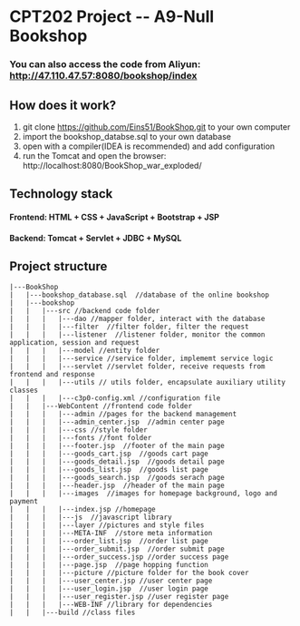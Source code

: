 # CPT202 Project -- A9-Null Bookshop
### You can also access the code from Aliyun: http://47.110.47.57:8080/bookshop/index

## How does it work?
1. git clone https://github.com/Eins51/BookShop.git to your own computer
2. import the bookshop_databse.sql to your own database
3. open with a compiler(IDEA is recommended) and add configuration
4. run the Tomcat and open the browser: http://localhost:8080/BookShop_war_exploded/

## Technology stack
#### Frontend: HTML + CSS + JavaScript + Bootstrap + JSP
#### Backend: Tomcat + Servlet + JDBC + MySQL

## Project structure
```
|---BookShop
|   |---bookshop_database.sql  //database of the online bookshop
|   |---bookshop
|   |   |---src //backend code folder
|   |   |   |---dao //mapper folder, interact with the database
|   |   |   |---filter  //filter folder, filter the request
|   |   |   |---listener  //listener folder, monitor the common application, session and request
|   |   |   |---model //entity folder
|   |   |   |---service //service folder, implememt service logic 
|   |   |   |---servlet //servlet folder, receive requests from frontend and response
|   |   |   |---utils // utils folder, encapsulate auxiliary utility classes
|   |   |   |---c3p0-config.xml //configuration file
|   |   |---WebContent //frontend code folder
|   |   |   |---admin //pages for the backend management
|   |   |   |---admin_center.jsp  //admin center page
|   |   |   |---css //style folder
|   |   |   |---fonts //font folder
|   |   |   |---footer.jsp  //footer of the main page
|   |   |   |---goods_cart.jsp  //goods cart page
|   |   |   |---goods_detail.jsp  //goods detail page
|   |   |   |---goods_list.jsp  //goods list page
|   |   |   |---goods_search.jsp  //goods serach page
|   |   |   |---header.jsp  //header of the main page
|   |   |   |---images  //images for homepage background, logo and payment
|   |   |   |---index.jsp //homepage
|   |   |   |---js  //javascript library
|   |   |   |---layer //pictures and style files
|   |   |   |---META-INF  //store meta information
|   |   |   |---order_list.jsp  //order list page
|   |   |   |---order_submit.jsp  //order submit page
|   |   |   |---order_success.jsp //order success page
|   |   |   |---page.jsp  //page hopping function
|   |   |   |---picture //picture folder for the book cover
|   |   |   |---user_center.jsp //user center page
|   |   |   |---user_login.jsp  //user login page
|   |   |   |---user_register.jsp //user register page
|   |   |   |---WEB-INF //library for dependencies
|   |   |---build //class files
```
